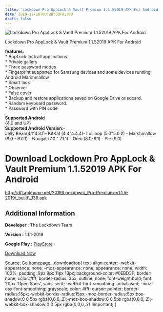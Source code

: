 ```yaml
---
title: 'Lockdown Pro AppLock & Vault Premium 1.1.52019 APK For Android'
date: 2019-12-18T00:28:00+01:00
draft: false
---
```


![Lockdown Pro AppLock & Vault Premium 1.1.52019 APK For Android](https://i0.wp.com/apkhome.net/wp-content/uploads/2019/12/Lockdown-Pro-AppLock-Vault-Premium-1.1.52019.png "Lockdown Pro AppLock & Vault Premium 1.1.52019 APK For Android")

  

Lockdown Pro AppLock & Vault Premium 1.1.52019 APK For Android

**features:**  
\* AppLock lock all applications.  
\* Private gallery  
\* Three password modes  
\* Fingerprint supported for Samsung devices and some devices running Android Marshmallow  
\* Smart lock  
\* Observer  
\* False cover  
\* Backup and restore applications saved on Google Drive or sdcard.  
\* Random keyboard password.  
\* Password with PIN code

**Supported Android**  
{4.0 and UP}  
**Supported Android Version**:-  
Jelly Bean(4.1"4.3.1)- KitKat (4.4"4.4.4)- Lollipop (5.0"5.0.2) - Marshmallow (6.0 - 6.0.1) - Nougat (7.0 " 7.1.1) - Oreo (8.0-8.1) - Pie (9.0)

Download Lockdown Pro AppLock & Vault Premium 1.1.52019 APK For Android
=======================================================================

http://dl1.apkhome.net/2019/Lockdown\_Pro-Premium-v1.1.5-2019\_build\_138.apk

Additional Information
----------------------

**Developer :** The Lockdown Team

**Version :** 1.1.1-2019

**Google Play :** [PlayStore](https://play.google.com/store/apps/details?id=appplus.mobi.lockdownpro)

  

[Download Now](https://store4app.co/post/lockdown-pro-applock-amp-vault-premium-1-1-52019-apk-for-android_1576607336)

  
Source: [Go homepage.](https://store4app.co/post/lockdown-pro-applock-amp-vault-premium-1-1-52019-apk-for-android_1576607336) .downloadtop{ text-align:center; -webkit-appearance: none; -moz-appearance: none; appearance: none; width: 100%; padding: 9px 9px 11px 13px; background-color: #0EBD3F; border: none; color:#fff; border-radius: 3px; outline: none; font-weight;bold; font: 20px 'Open Sans', sans-serif; -webkit-font-smoothing: antialiased; -moz-osx-font-smoothing: grayscale; color: #fff; cursor: pointer; border-radius:15px;-webkit-border-radius:15px;-moz-border-radius:5px;box-shadow:0 0 5px rgba(0,0,0,.2);-moz-box-shadow:0 0 5px rgba(0,0,0,.2);-webkit-box-shadow:0 0 5px rgba(0,0,0,.2) !important; }